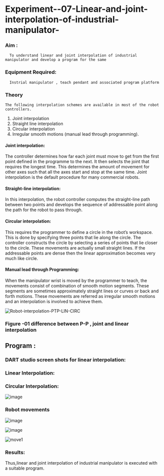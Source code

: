 # Experiment--07-Linear-and-joint-interpolation-of-industrial-manipulator-

### Aim :
      To understand linear and joint interpolation of industrial manipulator and develop a program for the same 
      
### Equipment Required: 
      Instrial manipulator , teach pendant and associated program platform 
      
### Theory 
    The following interpolation schemes are available in most of the robot controllers.
1. Joint interpolation
2. Straight line interpolation
3. Circular interpolation
4. Irregular smooth motions (manual lead through programming).
#### Joint interpolation: 
The controller determines how far each joint must move to get from the first point defined in the programme to the next. It then selects the joint that
requires the longest time. This determines the amount of movement for other axes such that all the axes start and stop at the same time. Joint interpolation is the default procedure for many commercial robots.

#### Straight-line interpolation: 
In this interpolation, the robot controller computes the straight-line path between two points and develops the sequence of addressable point along the path for the robot to pass through.

#### Circular interpolation: 
This requires the programmer to define a circle in the
robot’s workspace. This is done by specifying three points that lie along the circle. The controller constructs the circle by selecting a series of points that lie closer to the circle. These movements are actually small straight lines. If the addressable points are dense then the linear approximation becomes very much like circle.


#### Manual lead through Programming: 
When the manipulator wrist is moved by the programmer to teach, the movements consist of combination of smooth motion segments. These segments are sometimes approximately straight lines or curves or back and forth motions. These movements are referred as irregular smooth motions and an interpolation is involved to achieve them.




![Robot-interpolation-PTP-LIN-CIRC](https://user-images.githubusercontent.com/36288975/201615171-d0886aaa-8220-4b0c-8a1d-3d8a5c69c76a.png)

### Figure -01 difference between P-P , joint and linear interpolation 


## Program : 
### DART studio screen shots for linear interpolation:
###  Linear Interpolation:
### Circular Interpolation:

![image](https://github.com/Kishorekumar22060/Experiment--07-Linear-and-joint-interpolation-of-industrial-manipulator-/assets/141472136/37b52c39-730d-4063-8704-25a9d1628a92)




### Robot movements 
![image](https://github.com/Kishorekumar22060/Experiment--07-Linear-and-joint-interpolation-of-industrial-manipulator-/assets/141472136/58407d85-c227-4667-9867-c9dd4bc3500d)

![image](https://github.com/Kishorekumar22060/Experiment--07-Linear-and-joint-interpolation-of-industrial-manipulator-/assets/141472136/9789db3f-ab7b-4eae-b246-8c99505821a4)

![move1](https://user-images.githubusercontent.com/94173664/204701342-3e3b0dc4-4aad-4397-865e-3c117b7b9cf8.jpg)










### Results:  

Thus,linear and joint interpolation of industrial manipulator is executed with a suitable program.
